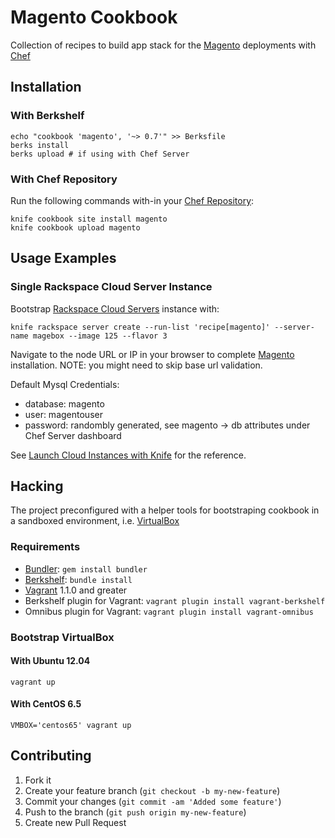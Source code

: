 # Magento Cookbook

Collection of recipes to build app stack for the [Magento][] deployments with
[Chef][]

## Installation

### With Berkshelf

    echo "cookbook 'magento', '~> 0.7'" >> Berksfile
    berks install
    berks upload # if using with Chef Server

### With Chef Repository

Run the following commands with-in your [Chef Repository][]:

    knife cookbook site install magento
    knife cookbook upload magento

## Usage Examples

### Single Rackspace Cloud Server Instance

Bootstrap [Rackspace Cloud Servers][] instance with:

    knife rackspace server create --run-list 'recipe[magento]' --server-name magebox --image 125 --flavor 3

Navigate to the node URL or IP in your browser to complete [Magento][] installation.
NOTE: you might need to skip base url validation.

Default Mysql Credentials:

 * database: magento
 * user: magentouser
 * password: randombly generated, see magento -> db attributes under Chef Server dashboard

See [Launch Cloud Instances with Knife][] for the reference.

## Hacking

The project preconfigured with a helper tools for bootstraping cookbook in a
sandboxed environment, i.e. [VirtualBox][]

### Requirements

 * [Bundler][]: `gem install bundler`
 * [Berkshelf][]: `bundle install`
 * [Vagrant][] 1.1.0 and greater
 * Berkshelf plugin for Vagrant: `vagrant plugin install vagrant-berkshelf`
 * Omnibus plugin for Vagrant: `vagrant plugin install vagrant-omnibus`

### Bootstrap VirtualBox

#### With Ubuntu 12.04

    vagrant up

#### With CentOS 6.5

    VMBOX='centos65' vagrant up


## Contributing

1. Fork it
2. Create your feature branch (`git checkout -b my-new-feature`)
3. Commit your changes (`git commit -am 'Added some feature'`)
4. Push to the branch (`git push origin my-new-feature`)
5. Create new Pull Request


[Magento]:http://www.magentocommerce.com/
[Chef]:http://www.opscode.com/chef/
[Chef Repository]:http://wiki.opscode.com/display/chef/Chef+Repository
[Chef Roles]:http://wiki.opscode.com/display/chef/Roles
[Rackspace Cloud Servers]:http://www.rackspace.com/cloud/cloud_hosting_products/servers/
[Launch Cloud Instances with Knife]:http://wiki.opscode.com/display/chef/Launch+Cloud+Instances+with+Knife
[VirtualBox]:https://www.virtualbox.org/
[Vagrant]:http://vagrantup.com/
[Berkshelf]:http://berkshelf.com/
[Bundler]:http://gembundler.com/
